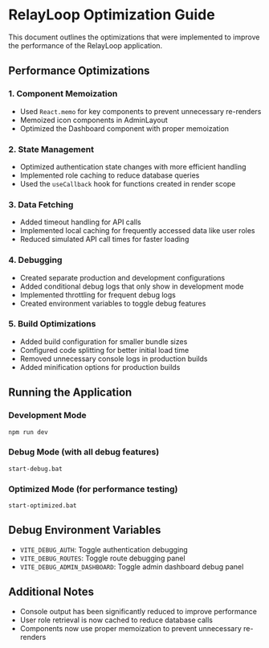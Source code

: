 # RelayLoop Optimization Guide

This document outlines the optimizations that were implemented to improve the performance of the RelayLoop application.

## Performance Optimizations

### 1. Component Memoization
- Used `React.memo` for key components to prevent unnecessary re-renders
- Memoized icon components in AdminLayout
- Optimized the Dashboard component with proper memoization

### 2. State Management
- Optimized authentication state changes with more efficient handling
- Implemented role caching to reduce database queries
- Used the `useCallback` hook for functions created in render scope

### 3. Data Fetching
- Added timeout handling for API calls
- Implemented local caching for frequently accessed data like user roles
- Reduced simulated API call times for faster loading

### 4. Debugging
- Created separate production and development configurations
- Added conditional debug logs that only show in development mode
- Implemented throttling for frequent debug logs
- Created environment variables to toggle debug features

### 5. Build Optimizations
- Added build configuration for smaller bundle sizes
- Configured code splitting for better initial load time
- Removed unnecessary console logs in production builds
- Added minification options for production builds

## Running the Application

### Development Mode
```
npm run dev
```

### Debug Mode (with all debug features)
```
start-debug.bat
```

### Optimized Mode (for performance testing)
```
start-optimized.bat
```

## Debug Environment Variables
- `VITE_DEBUG_AUTH`: Toggle authentication debugging
- `VITE_DEBUG_ROUTES`: Toggle route debugging panel
- `VITE_DEBUG_ADMIN_DASHBOARD`: Toggle admin dashboard debug panel

## Additional Notes
- Console output has been significantly reduced to improve performance
- User role retrieval is now cached to reduce database calls
- Components now use proper memoization to prevent unnecessary re-renders
